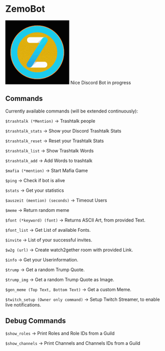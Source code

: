 # ZemoBot
<img src="https://raw.githubusercontent.com/ramy-zemo/ZemoBot/stable/img/coin/Coin_Head.gif" height=200></a></img>
Nice Discord Bot in progress


## Commands

Currently available commands (will be extended continuously):

`$trashtalk (*Mention)` -> Trashtalk people

`$trashtalk_stats` -> Show your Discord Trashtalk Stats

`$trashtalk_reset` -> Reset your Trashtalk Stats

`$trashtalk_list` -> Show Trashtalk Words

`$trashtalk_add` -> Add Words to trashtalk

`$mafia (*mention)` -> Start Mafia Game

`$ping` -> Check if bot is alive

`$stats` -> Get your statistics

`$auszeit (mention) (seconds)` -> Timeout Users

`$meme` -> Return random meme

`$font (*keyword) (font)` -> Returns ASCII Art, from provided Text.

`$font_list` -> Get List of available Fonts.

`$invite` -> List of your successful invites.

`$w2g (url)` -> Create watch2gether room with provided Link.

`$info` -> Get your Userinformation.

`$trump` -> Get a random Trump Quote.

`$trump_img` -> Get a random Trump Quote as Image.

`$gen_meme (Top Text, Bottom Text)` -> Get a custom Meme.

`$twitch_setup (Owner only command)` -> Setup Twitch Streamer, to enable live notifications.

## Debug Commands

`$show_roles` -> Print Roles and Role IDs from a Guild

`$show_channels` -> Print Channels and Channels IDs from a Guild



